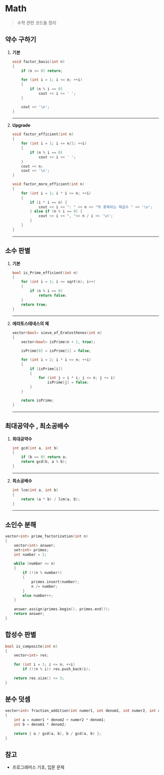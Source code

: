 # Math

> 수학 관련 코드들 정리

## 약수 구하기

1. **기본**

   ```cpp
   void factor_basic(int n)
   {
       if (n <= 0) return;
    
       for (int i = 1; i <= n; ++i)
       {
           if (n % i == 0)
               cout << i << ' ';
       }

       cout << '\n';
   }
   ```

   ---

2. **Upgrade**

   ```cpp
   void factor_efficient(int n)
   {
       for (int i = 1; i <= n/2; ++i)
       {
           if (n % i == 0)
               cout << i << ' ';
       }
       cout << n;
       cout << '\n';
   }
   ```

   ```cpp
   void factor_more_efficient(int n) 
   {
       for (int i = 1; i * i <= n; ++i)
       {
           if (i * i == n) {
			   cout << i << ": " << n << "의 중복되는 제곱수 " << '\n';
		   } else if (n % i == 0) {
			   cout << i << ", "<< n / i << '\n';
		   }
       }
   }
   ```

   ---

## 소수 판별

1. **기본**

   ```cpp
   bool is_Prime_efficient(int n)
   {
	   for (int i = 2; i <= sqrt(n); i++)
       {
		   if (n % i == 0)
			   return false;
	   }
	   return true;
   }
   ```

   ---

2. **에라토스테네스의 체**

   ```cpp
   vector<bool> sieve_of_Eratosthenes(int n)
   {
       vector<bool> isPrime(n + 1, true);

       isPrime[0] = isPrime[1] = false;

       for (int i = 2; i * i <= n; ++i)
       {
           if (isPrime[i])
           {
               for (int j = i * i; j <= n; j += i)
                   isPrime[j] = false;
           }
       }

       return isPrime;
   }
   ```

   ---

## 최대공약수 , 최소공배수

1. **최대공약수**

   ```cpp
   int gcd(int a, int b)
   {
	   if (b == 0) return a;
       return gcd(b, a % b);
   }
   ```

   ---

2. **최소공배수**

   ```cpp
   int lcm(int a, int b)
   {
       return (a * b) / lcm(a, b);
   }
   ```

   ---

## 소인수 분해

```cpp
vector<int> prime_factorization(int n)
{
    vector<int> answer;
    set<int> primes;
    int number = 2;
    
    while (number <= n)
    {
        if (!(n % number))
        {
            primes.insert(number);
            n /= number;
        }
        else number++;
    }
    
    answer.assign(primes.begin(), primes.end());
    return answer;
}
```

## 합성수 판별

```cpp
bool is_composite(int n)
{
    vector<int> res;
    
    for (int i = 1; i <= n; ++i)
        if (!(n % i)) res.push_back(i);
    
    return res.size() >= 3;
}
```

## 분수 덧셈

```cpp
vector<int> fraction_addition(int numer1, int denom1, int numer2, int denom2)
{
    int a = numer1 * denom2 + numer2 * denom1;
    int b = denom1 * denom2;
    
    return { a / gcd(a, b), b / gcd(a, b) };
}
```


## 참고

- 프로그래머스 기초, 입문 문제